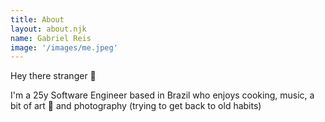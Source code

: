 ```yaml
---
title: About
layout: about.njk
name: Gabriel Reis
image: '/images/me.jpeg'
---
```

Hey there stranger 👋

I'm a 25y Software Engineer based in Brazil who enjoys cooking, music, a bit of art 🎨 and photography (trying to get back to old habits)
